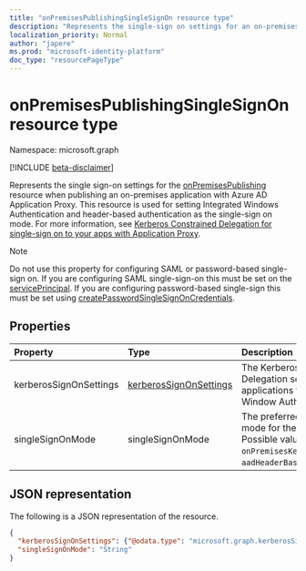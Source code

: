 ```yaml
---
title: "onPremisesPublishingSingleSignOn resource type"
description: "Represents the single-sign on settings for an on-premises application published via Application Proxy."
localization_priority: Normal
author: "japere"
ms.prod: "microsoft-identity-platform"
doc_type: "resourcePageType"
---
```


# onPremisesPublishingSingleSignOn resource type

Namespace: microsoft.graph

[!INCLUDE [beta-disclaimer](../../includes/beta-disclaimer.md)]

Represents the single sign-on settings for the [onPremisesPublishing](onpremisespublishing.md) resource when publishing an on-premises application with Azure AD Application Proxy. This resource is used for setting Integrated Windows Authentication and header-based authentication as the single-sign on mode. For more information, see [Kerberos Constrained Delegation for single-sign on to your apps with Application Proxy](/azure/active-directory/manage-apps/application-proxy-configure-single-sign-on-with-kcd).

>[!NOTE]
>Do not use this property for configuring SAML or password-based single-sign on. If you are configuring SAML single-sign-on this must be set on the [servicePrincipal](serviceprincipal.md).
If you are configuring password-based single-sign this must be set using [createPasswordSingleSignOnCredentials](../api/serviceprincipal-createpasswordsinglesignoncredentials.md).

## Properties

| Property     | Type        | Description |
|:-------------|:------------|:------------|
|kerberosSignOnSettings| [kerberosSignOnSettings](kerberossignonsettings.md)| The Kerberos Constrained Delegation settings for applications that use Integrated Window Authentication. |
|singleSignOnMode|singleSignOnMode| The preferred single-sign on mode for the application. Possible values are: `none`, `onPremisesKerberos`, `aadHeaderBased`,`pingHeaderBased`. |

## JSON representation

The following is a JSON representation of the resource.

<!-- {
  "blockType": "resource",
  "optionalProperties": [

  ],
  "@odata.type": "microsoft.graph.onPremisesPublishingSingleSignOn",
  "baseType": null
}-->

```json
{
  "kerberosSignOnSettings": {"@odata.type": "microsoft.graph.kerberosSignOnSettings"},
  "singleSignOnMode": "String"
}
```

<!-- uuid: 16cd6b66-4b1a-43a1-adaf-3a886856ed98
2019-02-04 14:57:30 UTC -->
<!-- {
  "type": "#page.annotation",
  "description": "onPremisesPublishingSingleSignOn resource",
  "keywords": "",
  "section": "documentation",
  "tocPath": ""
}-->